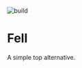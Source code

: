 ![build](https://github.com/petersimonsson/fell/actions/workflows/rust.yml/badge.svg)

# Fell

A simple top alternative.
